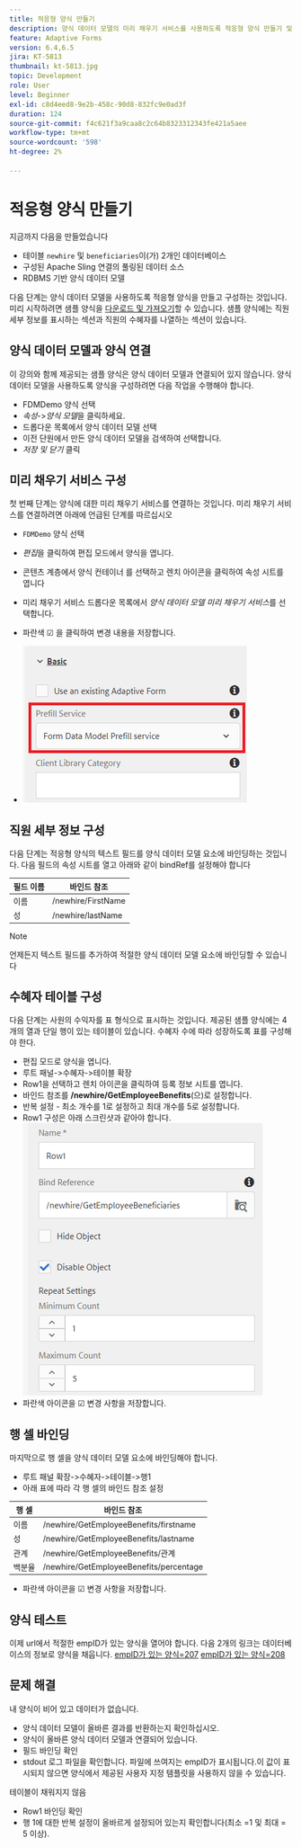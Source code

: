 ```yaml
---
title: 적응형 양식 만들기
description: 양식 데이터 모델의 미리 채우기 서비스를 사용하도록 적응형 양식 만들기 및 구성
feature: Adaptive Forms
version: 6.4,6.5
jira: KT-5813
thumbnail: kt-5813.jpg
topic: Development
role: User
level: Beginner
exl-id: c8d4eed8-9e2b-458c-90d8-832fc9e0ad3f
duration: 124
source-git-commit: f4c621f3a9caa8c2c64b8323312343fe421a5aee
workflow-type: tm+mt
source-wordcount: '598'
ht-degree: 2%

---
```


# 적응형 양식 만들기

지금까지 다음을 만들었습니다

* 테이블 `newhire` 및 `beneficiaries`이(가) 2개인 데이터베이스
* 구성된 Apache Sling 연결의 풀링된 데이터 소스
* RDBMS 기반 양식 데이터 모델

다음 단계는 양식 데이터 모델을 사용하도록 적응형 양식을 만들고 구성하는 것입니다.  미리 시작하려면 샘플 양식을 [다운로드 및 가져오기](assets/fdm-demo-af.zip)할 수 있습니다. 샘플 양식에는 직원 세부 정보를 표시하는 섹션과 직원의 수혜자를 나열하는 섹션이 있습니다.

## 양식 데이터 모델과 양식 연결

이 강의와 함께 제공되는 샘플 양식은 양식 데이터 모델과 연결되어 있지 않습니다. 양식 데이터 모델을 사용하도록 양식을 구성하려면 다음 작업을 수행해야 합니다.

* FDMDemo 양식 선택
* _속성_->_양식 모델_&#x200B;을 클릭하세요.
* 드롭다운 목록에서 양식 데이터 모델 선택
* 이전 단원에서 만든 양식 데이터 모델을 검색하여 선택합니다.
* _저장 및 닫기_ 클릭

## 미리 채우기 서비스 구성

첫 번째 단계는 양식에 대한 미리 채우기 서비스를 연결하는 것입니다. 미리 채우기 서비스를 연결하려면 아래에 언급된 단계를 따르십시오

* `FDMDemo` 양식 선택
* _편집_&#x200B;을 클릭하여 편집 모드에서 양식을 엽니다.
* 콘텐츠 계층에서 양식 컨테이너 를 선택하고 렌치 아이콘을 클릭하여 속성 시트를 엽니다
* 미리 채우기 서비스 드롭다운 목록에서 _양식 데이터 모델 미리 채우기 서비스_&#x200B;를 선택합니다.
* 파란색 ☑ 을 클릭하여 변경 내용을 저장합니다.

* ![미리 채우기 서비스](assets/fdm-prefill.png)

## 직원 세부 정보 구성

다음 단계는 적응형 양식의 텍스트 필드를 양식 데이터 모델 요소에 바인딩하는 것입니다. 다음 필드의 속성 시트를 열고 아래와 같이 bindRef를 설정해야 합니다


| 필드 이름 | 바인드 참조 |
|------------|--------------------|
| 이름 | /newhire/FirstName |
| 성 | /newhire/lastName |

>[!NOTE]
>
>언제든지 텍스트 필드를 추가하여 적절한 양식 데이터 모델 요소에 바인딩할 수 있습니다

## 수혜자 테이블 구성

다음 단계는 사원의 수익자를 표 형식으로 표시하는 것입니다. 제공된 샘플 양식에는 4개의 열과 단일 행이 있는 테이블이 있습니다. 수혜자 수에 따라 성장하도록 표를 구성해야 한다.

* 편집 모드로 양식을 엽니다.
* 루트 패널->수혜자->테이블 확장
* Row1을 선택하고 렌치 아이콘을 클릭하여 등록 정보 시트를 엽니다.
* 바인드 참조를 **/newhire/GetEmployeeBenefits**(으)로 설정합니다.
* 반복 설정 - 최소 개수를 1로 설정하고 최대 개수를 5로 설정합니다.
* Row1 구성은 아래 스크린샷과 같아야 합니다.
  ![행 구성](assets/configure-row.PNG)
* 파란색 아이콘을 ☑ 변경 사항을 저장합니다.

## 행 셀 바인딩

마지막으로 행 셀을 양식 데이터 모델 요소에 바인딩해야 합니다.

* 루트 패널 확장->수혜자->테이블->행1
* 아래 표에 따라 각 행 셀의 바인드 참조 설정

| 행 셀 | 바인드 참조 |
|------------|----------------------------------------------|
| 이름 | /newhire/GetEmployeeBenefits/firstname |
| 성 | /newhire/GetEmployeeBenefits/lastname |
| 관계 | /newhire/GetEmployeeBenefits/관계 |
| 백분율 | /newhire/GetEmployeeBenefits/percentage |

* 파란색 아이콘을 ☑ 변경 사항을 저장합니다.

## 양식 테스트

이제 url에서 적절한 empID가 있는 양식을 열어야 합니다. 다음 2개의 링크는 데이터베이스의 정보로 양식을 채웁니다.
[empID가 있는 양식=207](http://localhost:4502/content/dam/formsanddocuments/fdmdemo/jcr:content?wcmmode=disabled&amp;empID=207)
[empID가 있는 양식=208](http://localhost:4502/content/dam/formsanddocuments/fdmdemo/jcr:content?wcmmode=disabled&amp;empID=208)

## 문제 해결

내 양식이 비어 있고 데이터가 없습니다.

* 양식 데이터 모델이 올바른 결과를 반환하는지 확인하십시오.
* 양식이 올바른 양식 데이터 모델과 연결되어 있습니다.
* 필드 바인딩 확인
* stdout 로그 파일을 확인합니다. 파일에 쓰여지는 empID가 표시됩니다.이 값이 표시되지 않으면 양식에서 제공된 사용자 지정 템플릿을 사용하지 않을 수 있습니다.

테이블이 채워지지 않음

* Row1 바인딩 확인
* 행 1에 대한 반복 설정이 올바르게 설정되어 있는지 확인합니다(최소 =1 및 최대 = 5 이상).
